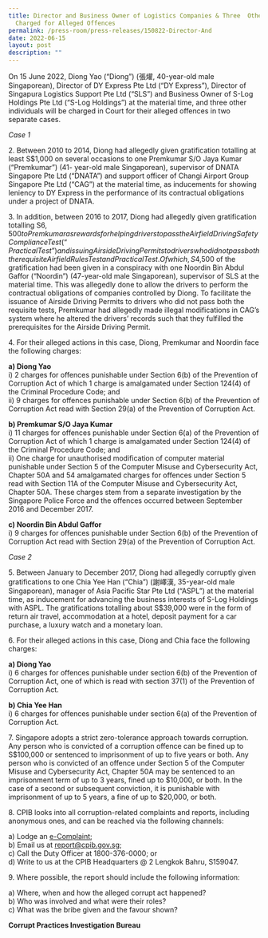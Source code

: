 ```yaml
---
title: Director and Business Owner of Logistics Companies & Three  Others
  Charged for Alleged Offences
permalink: /press-room/press-releases/150822-Director-And
date: 2022-06-15
layout: post
description: ""
---
```

On 15 June 2022, Diong Yao (“Diong”) (張燿, 40-year-old male Singaporean), Director of DY Express Pte Ltd (“DY Express”), Director of Singapura Logistics Support Pte Ltd (“SLS”) and Business Owner of S-Log Holdings Pte Ltd (“S-Log Holdings”) at the material time, and three other individuals will be charged in Court for their alleged offences in two separate cases.

*Case 1*

2\. Between 2010 to 2014, Diong had allegedly given gratification totalling at least S$1,000 on several occasions to one Premkumar S/O Jaya Kumar (“Premkumar”) (41- year-old male Singaporean), supervisor of DNATA Singapore Pte Ltd (“DNATA”) and support officer of Changi Airport Group Singapore Pte Ltd (“CAG”) at the material time, as inducements for showing leniency to DY Express in the performance of its contractual obligations under a project of DNATA.

3\. In addition, between 2016 to 2017, Diong had allegedly given gratification totalling S$6,500 to Premkumar as rewards for helping drivers to pass the Airfield Driving Safety Compliance Test (“Practical Test”) and issuing Airside Driving Permits to drivers who did not pass both the requisite Airfield Rules Test and Practical Test. Of which, S$4,500 of the gratification had been given in a conspiracy with one Noordin Bin Abdul Gaffor
(“Noordin”) (47-year-old male Singaporean), supervisor of SLS at the material time. This was allegedly done to allow the drivers to perform the contractual obligations of companies controlled by Diong. To facilitate the issuance of Airside Driving Permits to drivers who did not pass both the requisite tests, Premkumar had allegedly made illegal modifications in CAG’s system where he altered the drivers’ records such that they fulfilled the prerequisites for the Airside Driving Permit.  

4\. For their alleged actions in this case, Diong, Premkumar and Noordin face the following charges:

**a) Diong Yao**<br>
i) 2 charges for offences punishable under Section 6(b) of the Prevention of Corruption Act of which 1 charge is amalgamated under Section 124(4) of the Criminal Procedure Code; and<br>
ii) 9 charges for offences punishable under Section 6(b) of the Prevention of Corruption Act read with Section 29(a) of the Prevention of Corruption Act.

**b) Premkumar S/O Jaya Kumar**<br>
i) 11 charges for offences punishable under Section 6(a) of the Prevention of Corruption Act of which 1 charge is amalgamated under Section 124(4) of the Criminal Procedure Code; and<br>
ii) One charge for unauthorised modification of computer material punishable under Section 5 of the Computer Misuse and Cybersecurity Act, Chapter 50A and 54 amalgamated charges for offences under Section 5 read with Section 11A of the Computer Misuse and Cybersecurity Act, Chapter 50A. These charges stem from a separate investigation by the Singapore Police Force and the offences occurred between September 2016 and December
2017.

**c) Noordin Bin Abdul Gaffor**<br>
i) 9 charges for offences punishable under Section 6(b) of the Prevention of Corruption Act read with Section 29(a) of the Prevention of Corruption Act.

*Case 2*

5\. Between January to December 2017, Diong had allegedly corruptly given gratifications to one Chia Yee Han (“Chia”) (謝嶧漢, 35-year-old male Singaporean), manager of Asia Pacific Star Pte Ltd (“ASPL”) at the material time, as inducement for advancing the business interests of S-Log Holdings with ASPL. The gratifications totalling about S$39,000 were in the form of return air travel, accommodation at a hotel, deposit payment for a car purchase, a luxury watch and a monetary loan.

6\. For their alleged actions in this case, Diong and Chia face the following charges:

**a) Diong Yao**<br>
i) 6 charges for offences punishable under section 6(b) of the Prevention of Corruption Act, one of which is read with section 37(1) of the
Prevention of Corruption Act.

**b) Chia Yee Han<Br>**
i) 6 charges for offences punishable under section 6(a) of the Prevention
of Corruption Act.

7\. Singapore adopts a strict zero-tolerance approach towards corruption. Any person who is convicted of a corruption offence can be fined up to S$100,000 or sentenced to imprisonment of up to five years or both. Any person who is convicted of an offence under Section 5 of the Computer Misuse and Cybersecurity Act, Chapter 50A may be sentenced to an imprisonment term of up to 3 years, fined up to $10,000, or both. In the case of a second or subsequent conviction, it is punishable with imprisonment of up to 5 years, a fine of up to $20,000, or both.

8\. CPIB looks into all corruption-related complaints and reports, including anonymous ones, and can be reached via the following channels:

a) Lodge an [e-Complaint](/e-services/e-complaint-for-corrupt-conduct);<br>
b) Email us at <a class="spamspan" href="mailto:report@cpib.gov.sg">report@cpib.gov.sg</a>;<br />
c) Call the Duty Officer at 1800-376-0000; or<br />
d) Write to us at the CPIB Headquarters @ 2 Lengkok Bahru, S159047.

9\. Where possible, the report should include the following information:

a) Where, when and how the alleged corrupt act happened?<br />
b) Who was involved and what were their roles?<br />
c) What was the bribe given and the favour shown?

**Corrupt Practices Investigation Bureau**